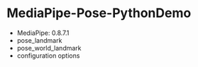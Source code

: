 # MediaPipe-Pose-PythonDemo
- MediaPipe: 0.8.7.1
- pose_landmark
- pose_world_landmark
- configuration options
